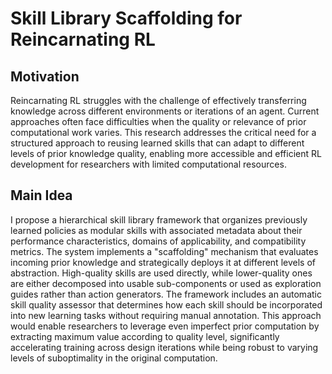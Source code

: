 # Skill Library Scaffolding for Reincarnating RL

## Motivation
Reincarnating RL struggles with the challenge of effectively transferring knowledge across different environments or iterations of an agent. Current approaches often face difficulties when the quality or relevance of prior computational work varies. This research addresses the critical need for a structured approach to reusing learned skills that can adapt to different levels of prior knowledge quality, enabling more accessible and efficient RL development for researchers with limited computational resources.

## Main Idea
I propose a hierarchical skill library framework that organizes previously learned policies as modular skills with associated metadata about their performance characteristics, domains of applicability, and compatibility metrics. The system implements a "scaffolding" mechanism that evaluates incoming prior knowledge and strategically deploys it at different levels of abstraction. High-quality skills are used directly, while lower-quality ones are either decomposed into usable sub-components or used as exploration guides rather than action generators. The framework includes an automatic skill quality assessor that determines how each skill should be incorporated into new learning tasks without requiring manual annotation. This approach would enable researchers to leverage even imperfect prior computation by extracting maximum value according to quality level, significantly accelerating training across design iterations while being robust to varying levels of suboptimality in the original computation.